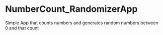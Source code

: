 # NumberCount_RandomizerApp
Simple App that counts numbers and generates random numbers between 0 and that count
